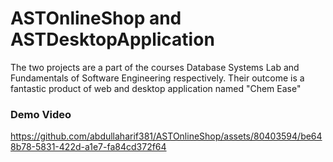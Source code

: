# ASTOnlineShop and ASTDesktopApplication
The two projects are a part of the courses Database Systems Lab and Fundamentals of Software Engineering respectively. Their outcome is a fantastic product of web and desktop application named "Chem Ease"

### Demo Video





https://github.com/abdullaharif381/ASTOnlineShop/assets/80403594/be648b78-5831-422d-a1e7-fa84cd372f64

